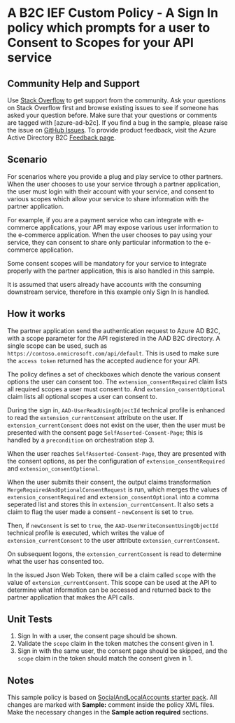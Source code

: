 # A B2C IEF Custom Policy - A Sign In policy which prompts for a user to Consent to Scopes for your API service

## Community Help and Support
Use [Stack Overflow](https://stackoverflow.com/questions/tagged/azure-ad-b2c) to get support from the community. Ask your questions on Stack Overflow first and browse existing issues to see if someone has asked your question before. Make sure that your questions or comments are tagged with [azure-ad-b2c].
If you find a bug in the sample, please raise the issue on [GitHub Issues](https://github.com/azure-ad-b2c/samples/issues).
To provide product feedback, visit the Azure Active Directory B2C [Feedback page](https://feedback.azure.com/forums/169401-azure-active-directory?category_id=160596).

## Scenario
For scenarios where you provide a plug and play service to other partners. When the user chooses to use your service through a partner application, the user must login with their account with your service, and consent to various scopes which allow your service to share information with the partner application.

For example, if you are a payment service who can integrate with e-commerce applications, your API may expose various user information to the e-commerce application. When the user chooses to pay using your service, they can consent to share only particular information to the e-commerce application.

Some consent scopes will be mandatory for your service to integrate properly with the partner application, this is also handled in this sample.

It is assumed that users already have accounts with the consuming downstream service, therefore in this example only Sign In is handled.

## How it works
The partner application send the authentication request to Azure AD B2C, with a scope parameter for the API registered in the AAD B2C directory. A single scope can be used, such as `https://contoso.onmicrosoft.com/api/default`. This is used to make sure the `access token` returned has the accepted audience for your API.

The policy defines a set of checkboxes which denote the various consent options the user can consent too. The `extension_consentRequired` claim lists all required scopes a user must consent to. And `extension_consentOptional` claim lists all optional scopes a user can consent to.

During the sign in, `AAD-UserReadUsingObjectId` technical profile is enhanced to read the `extension_currentConsent` attribute on the user. 
If `extension_currentConsent` does not exist on the user, then the user must be presented with the consent page `SelfAsserted-Consent-Page`; this is handled by a `precondition` on orchestration step 3.

When the user reaches `SelfAsserted-Consent-Page`, they are presented with the consent options, as per the configuration of `extension_consentRequired` and `extension_consentOptional`.


When the user submits their consent, the output claims transformation `MergeRequiredAndOptionalConsentRequest` is run, which merges the values of `extension_consentRequired` and `extension_consentOptional` into a comma seperated list and stores this in `extension_currentConsent`.
It also sets a claim to flag the user made a consent - `newConsent` is set to `true`.

Then, if `newConsent` is set to `true`, the `AAD-UserWriteConsentUsingObjectId` technical profile is executed, which writes the value of `extension_currentConsent` to the user attribute `extension_currentConsent`.

On subsequent logons, the `extension_currentConsent` is read to determine what the user has consented too.

In the issued Json Web Token, there will be a claim called `scope` with the value of `extension_currentConsent`.
This scope can be used at the API to determine what information can be accessed and returned back to the partner application that makes the API calls.

## Unit Tests
1. Sign In with a user, the consent page should be shown.
2. Validate the `scope` claim in the token matches the consent given in 1.
3. Sign in with the same user, the consent page should be skipped, and the `scope` claim in the token should match the consent given in 1.

## Notes
This sample policy is based on [SocialAndLocalAccounts starter pack](https://github.com/Azure-Samples/active-directory-b2c-custom-policy-starterpack/tree/master/SocialAndLocalAccounts). All changes are marked with **Sample:** comment inside the policy XML files. Make the necessary changes in the **Sample action required** sections. 